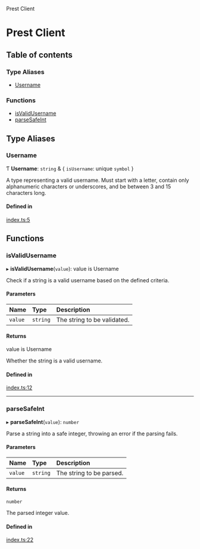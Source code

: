 Prest Client

# Prest Client

## Table of contents

### Type Aliases

- [Username](README.md#username)

### Functions

- [isValidUsername](README.md#isvalidusername)
- [parseSafeInt](README.md#parsesafeint)

## Type Aliases

### Username

Ƭ **Username**: `string` & \{ `isUsername`: unique `symbol`  }

A type representing a valid username. Must start with a letter,
contain only alphanumeric characters or underscores, and be between 3 and 15 characters long.

#### Defined in

[index.ts:5](https://github.com/pgEdge/prest-client/blob/3b78fbb/src/index.ts#L5)

## Functions

### isValidUsername

▸ **isValidUsername**(`value`): value is Username

Check if a string is a valid username based on the defined criteria.

#### Parameters

| Name | Type | Description |
| :------ | :------ | :------ |
| `value` | `string` | The string to be validated. |

#### Returns

value is Username

Whether the string is a valid username.

#### Defined in

[index.ts:12](https://github.com/pgEdge/prest-client/blob/3b78fbb/src/index.ts#L12)

___

### parseSafeInt

▸ **parseSafeInt**(`value`): `number`

Parse a string into a safe integer, throwing an error if the parsing fails.

#### Parameters

| Name | Type | Description |
| :------ | :------ | :------ |
| `value` | `string` | The string to be parsed. |

#### Returns

`number`

The parsed integer value.

#### Defined in

[index.ts:22](https://github.com/pgEdge/prest-client/blob/3b78fbb/src/index.ts#L22)
